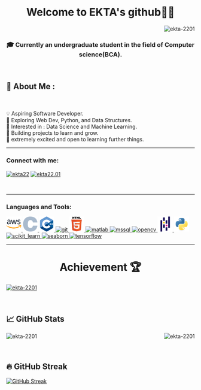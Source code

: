 <h1 align="center">Welcome to EKTA's github👨‍💻</h1>

<p align="right"> <img src="https://komarev.com/ghpvc/?username=ekta-2201&label=Profile%20views&color=0e75b6&style=flat" alt="ekta-2201" /> </p>

<h3 align="center">🎓 Currently an undergraduate student in the field of Computer science(BCA).</h3><br>
   
<h2 align="left" >💫 About Me :</h2><br> 
<br>💡 Aspiring Software Developer.
<br>💬 Exploring Web Dev, Python, and Data Structures.
<br>🌱 Interested in : Data Science and Machine Learning.
<br>🔧 Building projects to learn and grow.
<br>🧠 extremely excited and open to learning further things.
<br>

<hr>
<h3 align="left">Connect with me:</h3>
<p align="left">
<a href="https://linkedin.com/in/ekta22" target="blank"><img align="center" src="https://raw.githubusercontent.com/rahuldkjain/github-profile-readme-generator/master/src/images/icons/Social/linked-in-alt.svg" alt="ekta22" height="30" width="40" /></a>
<a href="https://instagram.com/ekta22.01" target="blank"><img align="center" src="https://raw.githubusercontent.com/rahuldkjain/github-profile-readme-generator/master/src/images/icons/Social/instagram.svg" alt="ekta22.01" height="30" width="40" /></a>
</p>

<br>
<hr>
<h3 align="left">Languages and Tools:</h3>
<p align="left"> <a href="https://aws.amazon.com" target="_blank" rel="noreferrer"> <img src="https://raw.githubusercontent.com/devicons/devicon/master/icons/amazonwebservices/amazonwebservices-original-wordmark.svg" alt="aws" width="40" height="40"/> </a> <a href="https://www.cprogramming.com/" target="_blank" rel="noreferrer"> <img src="https://raw.githubusercontent.com/devicons/devicon/master/icons/c/c-original.svg" alt="c" width="40" height="40"/> </a> <a href="https://www.w3schools.com/cpp/" target="_blank" rel="noreferrer"> <img src="https://raw.githubusercontent.com/devicons/devicon/master/icons/cplusplus/cplusplus-original.svg" alt="cplusplus" width="40" height="40"/> </a> <a href="https://git-scm.com/" target="_blank" rel="noreferrer"> <img src="https://www.vectorlogo.zone/logos/git-scm/git-scm-icon.svg" alt="git" width="40" height="40"/> </a> <a href="https://www.w3.org/html/" target="_blank" rel="noreferrer"> <img src="https://raw.githubusercontent.com/devicons/devicon/master/icons/html5/html5-original-wordmark.svg" alt="html5" width="40" height="40"/> </a> <a href="https://www.mathworks.com/" target="_blank" rel="noreferrer"> <img src="https://upload.wikimedia.org/wikipedia/commons/2/21/Matlab_Logo.png" alt="matlab" width="40" height="40"/> </a> <a href="https://www.microsoft.com/en-us/sql-server" target="_blank" rel="noreferrer"> <img src="https://www.svgrepo.com/show/303229/microsoft-sql-server-logo.svg" alt="mssql" width="40" height="40"/> </a> <a href="https://opencv.org/" target="_blank" rel="noreferrer"> <img src="https://www.vectorlogo.zone/logos/opencv/opencv-icon.svg" alt="opencv" width="40" height="40"/> </a> <a href="https://pandas.pydata.org/" target="_blank" rel="noreferrer"> <img src="https://raw.githubusercontent.com/devicons/devicon/2ae2a900d2f041da66e950e4d48052658d850630/icons/pandas/pandas-original.svg" alt="pandas" width="40" height="40"/> </a> <a href="https://www.python.org" target="_blank" rel="noreferrer"> <img src="https://raw.githubusercontent.com/devicons/devicon/master/icons/python/python-original.svg" alt="python" width="40" height="40"/> </a> <a href="https://scikit-learn.org/" target="_blank" rel="noreferrer"> <img src="https://upload.wikimedia.org/wikipedia/commons/0/05/Scikit_learn_logo_small.svg" alt="scikit_learn" width="40" height="40"/> </a> <a href="https://seaborn.pydata.org/" target="_blank" rel="noreferrer"> <img src="https://seaborn.pydata.org/_images/logo-mark-lightbg.svg" alt="seaborn" width="40" height="40"/> </a> <a href="https://www.tensorflow.org" target="_blank" rel="noreferrer"> <img src="https://www.vectorlogo.zone/logos/tensorflow/tensorflow-icon.svg" alt="tensorflow" width="40" height="40"/> </a> </p>

<hr>
<h1 align="center">Achievement 🏆</h1>
<p align="left"> <a href="https://github.com/ryo-ma/github-profile-trophy"><img src="https://github-profile-trophy.vercel.app/?username=ekta-2201&theme=darkhub" alt="ekta-2201" /></a> </p>
<br>

## &#x1f4c8; GitHub Stats
<p><img align="left" src="https://github-readme-stats.vercel.app/api/top-langs?username=ekta-2201&show_icons=true&locale=en&layout=compact" alt="ekta-2201" /></p>

<p>&nbsp;<img align="right" src="https://github-readme-stats.vercel.app/api?username=ekta-2201&show_icons=true&locale=en" alt="ekta-2201" /></p>
<br>

## &#x1f525; GitHub Streak
[![GitHub Streak](https://streak-stats.demolab.com?user=ekta-2201&theme=nord&hide_border=true&border_radius=50.2&fire=FF7B05&currStreakLabel=FF7B05&ring=C76004A9&currStreakNum=FF7B05)](https://git.io/streak-stats)
<!---
<p><img align="center" src="https://github-readme-streak-stats.herokuapp.com/?user=ekta-2201&theme=darkhub" alt="ekta-2201" /></p>  --->
